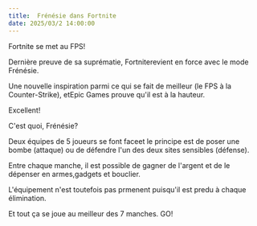 ```yaml
---
title:  Frénésie dans Fortnite
date: 2025/03/2 14:00:00
---
```

Fortnite se met au FPS!

Dernière preuve de sa suprématie, Fortniterevient en force avec le mode Frénésie.

 Une nouvelle inspiration parmi ce qui se fait de meilleur (le FPS à la Counter-Strike), etEpic Games prouve qu'il est à la hauteur.
 
  Excellent!

C'est quoi, Frénésie?

Deux équipes de 5 joueurs se font faceet le principe est de poser une bombe (attaque) ou de défendre l'un des deux sites sensibles (défense).

Entre chaque manche, il est possible de gagner de l'argent et de le dépenser en armes,gadgets et bouclier.

 L'équipement n'est toutefois pas prmenent puisqu'il est predu à chaque élimination.

Et tout ça se joue au meilleur des 7 manches. GO!






